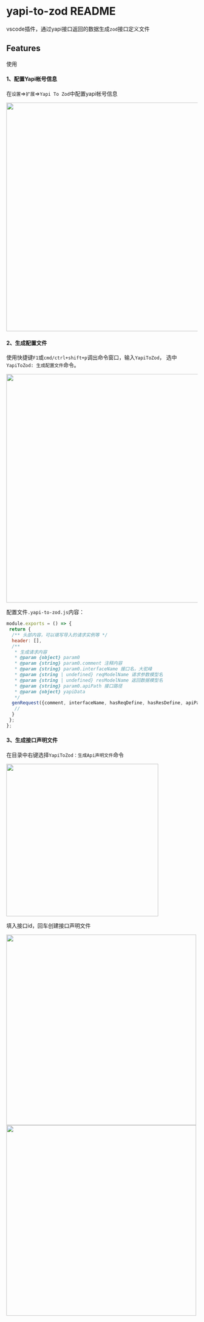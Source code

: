 # yapi-to-zod README

vscode插件，通过yapi接口返回的数据生成`zod`接口定义文件

## Features

使用

#### 1、配置Yapi帐号信息

在`设置`=>`扩展`=>`Yapi To Zod`中配置yapi帐号信息

<img src="https://gitee.com/limya/pico-imgs/raw/master/imgs/config.png" width="600" />

#### 2、生成配置文件

使用快捷键`F1`或`cmd/ctrl+shift+p`调出命令窗口，输入`YapiToZod`，
选中`YapiToZod: 生成配置文件`命令。

<img src="https://gitee.com/limya/pico-imgs/raw/master/imgs/command.png" width="600" />


<br />

配置文件`.yapi-to-zod.js`内容：

``` js
module.exports = () => {
 return {
  /** 头部内容，可以填写导入的请求实例等 */
  header: [],
  /**
   * 生成请求内容
   * @param {object} param0
   * @param {string} param0.comment 注释内容
   * @param {string} param0.interfaceName 接口名，大驼峰
   * @param {string | undefined} reqModelName 请求参数模型名
   * @param {string | undefined} resModelName 返回数据模型名
   * @param {string} param0.apiPath 接口路径
   * @param {object} yapiData
   */
  genRequest({comment, interfaceName, hasReqDefine, hasResDefine, apiPath}, yapiData) {
   //
  }
 };
};
```

#### 3、生成接口声明文件

在目录中右键选择`YapiToZod：生成Api声明文件`命令

<img src="https://gitee.com/limya/pico-imgs/raw/master/imgs/create-api-file.png" width="400" />

填入接口id，回车创建接口声明文件

<img src="https://gitee.com/limya/pico-imgs/raw/master/imgs/image-20250328103211574.png" width="500" />
<img src="https://gitee.com/limya/pico-imgs/raw/master/imgs/image-20250328103425909.png" width="500" />
